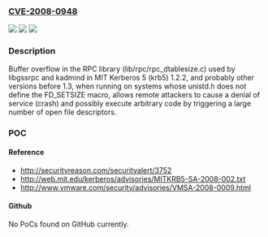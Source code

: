 ### [CVE-2008-0948](https://cve.mitre.org/cgi-bin/cvename.cgi?name=CVE-2008-0948)
![](https://img.shields.io/static/v1?label=Product&message=n%2Fa&color=blue)
![](https://img.shields.io/static/v1?label=Version&message=n%2Fa&color=blue)
![](https://img.shields.io/static/v1?label=Vulnerability&message=n%2Fa&color=brighgreen)

### Description

Buffer overflow in the RPC library (lib/rpc/rpc_dtablesize.c) used by libgssrpc and kadmind in MIT Kerberos 5 (krb5) 1.2.2, and probably other versions before 1.3, when running on systems whose unistd.h does not define the FD_SETSIZE macro, allows remote attackers to cause a denial of service (crash) and possibly execute arbitrary code by triggering a large number of open file descriptors.

### POC

#### Reference
- http://securityreason.com/securityalert/3752
- http://web.mit.edu/kerberos/advisories/MITKRB5-SA-2008-002.txt
- http://www.vmware.com/security/advisories/VMSA-2008-0009.html

#### Github
No PoCs found on GitHub currently.

